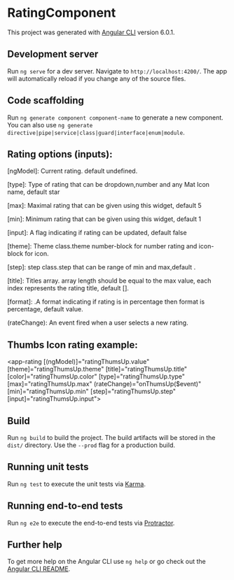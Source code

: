 # RatingComponent

This project was generated with [Angular CLI](https://github.com/angular/angular-cli) version 6.0.1.

## Development server

Run `ng serve` for a dev server. Navigate to `http://localhost:4200/`. The app will automatically reload if you change any of the source files.

## Code scaffolding

Run `ng generate component component-name` to generate a new component. You can also use `ng generate directive|pipe|service|class|guard|interface|enum|module`.

## Rating  options (inputs):

[ngModel]: Current rating. default undefined.

[type]: Type of rating that can be dropdown,number and any Mat Icon name, default star 

[max]: Maximal rating that can be given using this widget, default 5

[min]: Minimum rating that can be given using this widget, default 1

[input]: A flag indicating if rating can be updated, default false

[theme]: Theme class.theme number-block for number rating and icon-block for icon.

[step]: step class.step that can be range of min and max,default .

[title]: Titles array. array length should be equal to the max value, each index represents the rating title, default [].

[format]: .A format indicating if rating is in percentage then format is percentage, default value.

(rateChange): An event fired when a user selects a new rating.


## Thumbs Icon rating example:

<app-rating [(ngModel)]="ratingThumsUp.value" [theme]="ratingThumsUp.theme" [title]="ratingThumsUp.title" [color]="ratingThumsUp.color" [type]="ratingThumsUp.type" [max]="ratingThumsUp.max" (rateChange)="onThumsUp($event)" [min]="ratingThumsUp.min" [step]="ratingThumsUp.step" [input]="ratingThumsUp.input"></app-rating>

## Build

Run `ng build` to build the project. The build artifacts will be stored in the `dist/` directory. Use the `--prod` flag for a production build.

## Running unit tests

Run `ng test` to execute the unit tests via [Karma](https://karma-runner.github.io).

## Running end-to-end tests

Run `ng e2e` to execute the end-to-end tests via [Protractor](http://www.protractortest.org/).

## Further help

To get more help on the Angular CLI use `ng help` or go check out the [Angular CLI README](https://github.com/angular/angular-cli/blob/master/README.md).

